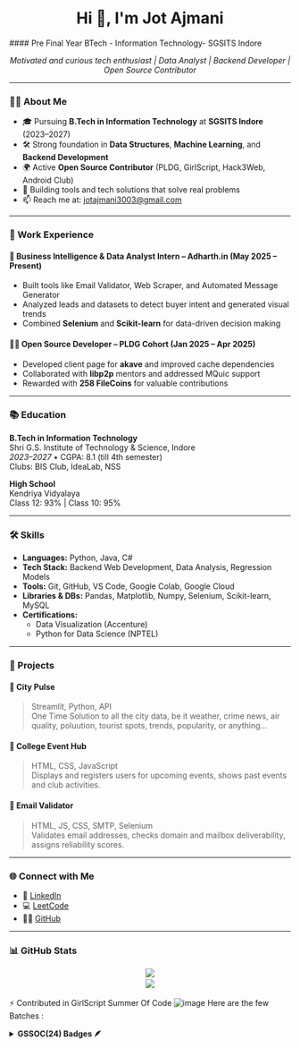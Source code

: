 


<h1 align="center">Hi 👋, I'm Jot Ajmani</h1>
#### Pre Final Year BTech - Information Technology- SGSITS Indore
<p align="center">
  <em>Motivated and curious tech enthusiast | Data Analyst | Backend Developer | Open Source Contributor</em>
</p>

---

### 🧑‍💻 About Me
- 🎓 Pursuing **B.Tech in Information Technology** at **SGSITS Indore** (2023–2027)
- 🛠️ Strong foundation in **Data Structures**, **Machine Learning**, and **Backend Development**
- 🌍 Active **Open Source Contributor** (PLDG, GirlScript, Hack3Web, Android Club)
- 🤖 Building tools and tech solutions that solve real problems
- 📫 Reach me at: jotajmani3003@gmail.com

---

### 💼 Work Experience

#### 🧠 **Business Intelligence & Data Analyst Intern – Adharth.in** (May 2025 – Present)
- Built tools like Email Validator, Web Scraper, and Automated Message Generator
- Analyzed leads and datasets to detect buyer intent and generated visual trends
- Combined **Selenium** and **Scikit-learn** for data-driven decision making

#### 👨‍💻 **Open Source Developer – PLDG Cohort** (Jan 2025 – Apr 2025)
- Developed client page for **akave** and improved cache dependencies
- Collaborated with **libp2p** mentors and addressed MQuic support
- Rewarded with **258 FileCoins** for valuable contributions

---

### 📚 Education

**B.Tech in Information Technology**  
Shri G.S. Institute of Technology & Science, Indore  
_2023–2027_ • CGPA: 8.1 (till 4th semester)  
Clubs: BIS Club, IdeaLab, NSS  

**High School**  
Kendriya Vidyalaya  
Class 12: 93% | Class 10: 95%  

---

### 🛠️ Skills

- **Languages:** Python, Java, C#
- **Tech Stack:** Backend Web Development, Data Analysis, Regression Models
- **Tools:** Git, GitHub, VS Code, Google Colab, Google Cloud
- **Libraries & DBs:** Pandas, Matplotlib, Numpy, Selenium, Scikit-learn, MySQL
- **Certifications:**  
  - Data Visualization (Accenture)  
  - Python for Data Science (NPTEL)

---

### 🚀 Projects

#### 📌 City Pulse
> Streamlit, Python, API   
One Time Solution to all the city data, be it weather, crime news, air quality, poluution, tourist spots, trends, popularity, or anything...
> 
#### 📌 College Event Hub
> HTML, CSS, JavaScript  
Displays and registers users for upcoming events, shows past events and club activities.

#### 📌 Email Validator
> HTML, JS, CSS, SMTP, Selenium  
Validates email addresses, checks domain and mailbox deliverability, assigns reliability scores.

---

### 🌐 Connect with Me

- 💼 [LinkedIn](https://www.linkedin.com/in/jot-ajmani-b9154b217)  
- 💻 [LeetCode](https://leetcode.com/u/Jotajmani/)  
- 🧑‍💻 [GitHub](https://github.com/jotthecode)

---

### 📊 GitHub Stats

<p align="center">
  <img src="https://github-readme-stats.vercel.app/api?username=jotthecode&show_icons=true&theme=radical" />
  <br />
  <img src="https://github-readme-streak-stats.herokuapp.com?user=jotthecode&theme=radical&hide_border=true" />
</p>

 
⚡ Contributed in GirlScript Summer Of Code
![image](https://github.com/user-attachments/assets/b9604832-3e7e-47e6-b34b-f7d5234dff14)
Here are the few Batches :
<details>	
 <summary><b>GSSOC(24) Badges 🪶</b></summary><br>

<div style='display:flex; align-items:center; gap: 10px;' align='center'><a href="https://gssoc.girlscript.tech/leaderboard">
<img src="https://raw.githubusercontent.com/GSSoC24/Postman-Challenge/main/docs/assets/Postman%20White.png" width="100px" height="100px" />
  <img src="https://raw.githubusercontent.com/GSSoC24/Postman-Challenge/main/docs/assets/1.png" width="100px" height="100px" />
  <img src="https://raw.githubusercontent.com/GSSoC24/Postman-Challenge/main/docs/assets/2.png" width="100px" height="100px" />
  <img src="https://raw.githubusercontent.com/GSSoC24/Postman-Challenge/main/docs/assets/3.png" width="100px" height="100px" />
  <img src="https://raw.githubusercontent.com/GSSoC24/Postman-Challenge/main/docs/assets/4.png" width="100px" height="100px" />
  <img src="https://raw.githubusercontent.com/GSSoC24/Postman-Challenge/main/docs/assets/5.png" width="100px" height="100px" />
  <img src="https://raw.githubusercontent.com/GSSoC24/Contributor/refs/heads/main/assets/Pull%20Expert.png" width="100px" height="100px" /></a>
</div>
</details>



